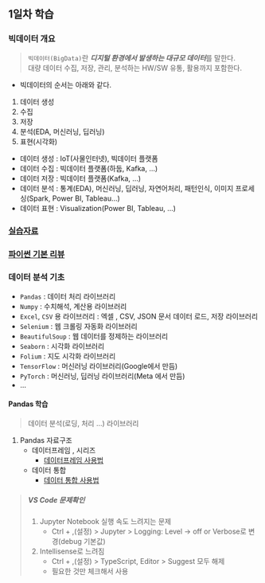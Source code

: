 ## 1일차 학습

### 빅데이터 개요
> `빅데이터(BigData)`란 ***디지털 환경에서 발생하는 대규모 데이터***를 말한다.</br>
> 대량 데이터 수집, 저장, 관리, 분석하는 HW/SW 유통, 활용까지 포함한다.

- 빅데이터의 순서는 아래와 같다.
1. 데이터 생성
2. 수집
3. 저장
4. 분석(EDA, 머신러닝, 딥러닝)
5. 표현(시각화)
- 데이터 생성 : IoT(사물인터넷), 빅데이터 플랫폼
- 데이터 수집 : 빅데이터 플랫폼(하둡, Kafka, ...)
- 데이터 저장 : 빅데이터 플랫폼(Kafka, ...)
- 데이터 분석 : 통계(EDA), 머신러닝, 딥러닝, 자연어처리, 패턴인식, 이미지 프로세싱(Spark, Power BI, Tableau...)
- 데이터 표현 : Visualization(Power BI, Tableau, ...)

### [실습자료](https://github.com/Play-with-data/datasalon)
### [파이썬 기본 리뷰](https://github.com/LegdayDev/Python-Study)
### 데이터 분석 기초
- `Pandas` : 데이터 처리 라이브러리
- `Numpy` : 수치해석, 계산용 라이브러리
- `Excel`, `CSV` 용 라이브러리 : 엑셀 , CSV, JSON 문서 데이터 로드, 저장 라이브러리
- `Selenium` : 웹 크롤링 자동화 라이브러리
- `BeautifulSoup` : 웹 데이터를 정제하는 라이브러리
- `Seaborn` : 시각화 라이브러리
- `Folium` : 지도 시각화 라이브러리
- `TensorFlow` : 머신러닝 라이브러리(Google에서 만듬)
- `PyTorch` : 머신러닝, 딥러닝 라이브러리(Meta 에서 만듬)
- ...

#### Pandas 학습
> 데이터 분석(로딩, 처리 ...) 라이브러리

1. Pandas 자료구조
    - 데이터프레임 , 시리즈
        - [데이터프레임 사용법](https://github.com/LegdayDev/BigData-Analysis/blob/master/day01/da_01_pandas_basic.ipynb)
    - 데이터 통합
        - [데이터 통합 사용법](https://github.com/LegdayDev/BigData-Analysis/blob/master/day01/da_02_pandas_basic.ipynb) 
    



> ##### VS Code 문제확인
> 1. Jupyter Notebook 실행 속도 느려지는 문제</br>
>    -  Ctrl + ,(설정) > Jupyter > Logging: Level -> off or Verbose로 변경(debug 기본값)
> 2. Intellisense로 느려짐</br>
>    - Ctrl + ,(설정) > TypeScript, Editor > Suggest 모두 해제
>    - 필요한 것만 체크해서 사용
